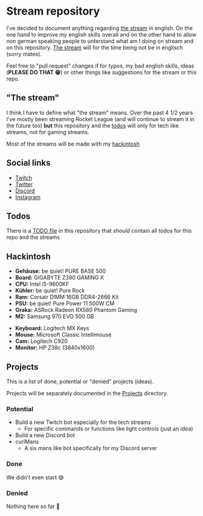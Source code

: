 # Stream repository

I've decided to document anything regarding [the stream](#the-stream) in english. On the one hand to improve my english skills overall and on the other hand to allow non german speaking people to unterstand what am I doing on stream and on this repository. [The stream](#the-stream) will for the time being not be in englisch (sorry mates).

Feel free to "pull request" changes if for typos, my bad english skills, ideas (**PLEASE DO THAT 😁**) or other things like suggestions for the stream or this repo.

## "The stream"

I think I have to define what "the stream" means. Over the past 4 1/2 years I've mostly been streaming Rocket League (and will continue to stream it in the future too) **but** this repository and the [todos](#todos) will only for tech like streams, not for gaming streams.

Most of the streams will be made with my [hackintosh](#hackintosh)

## Social links

-   [Twitch](https://www.twitch.tv/curi0sDE)
-   [Twitter](https://www.twitter.com/curi0sDE)
-   [Discord](https://discord.gg/curi0sDE)
-   [Instagram](https://www.instagram.com/curi0sDE)

## Todos

There is a [TODO file](TODO) in this repository that _should_ contain all todos for this repo and the streams

## Hackintosh

-   **Gehäuse:** be quiet! PURE BASE 500
-   **Board:** GIGABYTE Z390 GAMING X
-   **CPU:** Intel i5-9600KF
-   **Kühler:** be quiet! Pure Rock
-   **Ram:** Corsair DIMM 16GB DDR4-2666 Kit
-   **PSU:** be quiet! Pure Power 11 500W CM
-   **Graka:** ASRock Radeon RX580 Phantom Gaming
-   **M2:** Samsung 970 EVO 500 GB

*   **Keyboard:** Logitech MX Keys
*   **Mouse:** Microsoft Classic Intellimouse
*   **Cam:** Logitech C920
*   **Monitor:** HP Z38c (3840x1600)

## Projects

This is a list of done, potential or "denied" projects (ideas).

Projects will be separately documented in the [Projects](projects/) directory.

### Potential

-   Build a new Twitch bot especially for the tech streams
    -   For specific commands or functions like light controls (just an idea)
-   Build a new Discord bot
-   curiMans
    -   A six mans like bot specifically for my Discord server

### Done

We didn't even start 😅

### Denied

Nothing here so far 🤗
